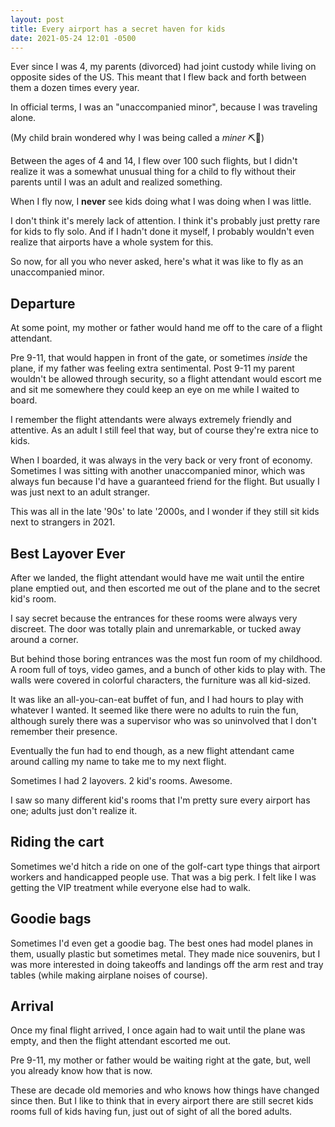 ```yaml
---
layout: post
title: Every airport has a secret haven for kids
date: 2021-05-24 12:01 -0500
---
```


Ever since I was 4, my parents (divorced) had joint custody while living on opposite sides of the US. This meant that I flew back and forth between them a dozen times every year. 

In official terms, I was an "unaccompanied minor", because I was traveling alone.

(My child brain wondered why I was being called a *miner* ⛏🧒)

Between the ages of 4 and 14, I flew over 100 such flights, but I didn't realize it was a somewhat unusual thing for a child to fly without their parents until I was an adult and realized something.

When I fly now, I **never** see kids doing what I was doing when I was little.

I don't think it's merely lack of attention. I think it's probably just pretty rare for kids to fly solo. And if I hadn't done it myself, I probably wouldn't even realize that airports have a whole system for this.

So now, for all you who never asked, here's what it was like to fly as an unaccompanied minor.

## Departure

At some point, my mother or father would hand me off to the care of a flight attendant. 

Pre 9-11, that would happen in front of the gate, or sometimes *inside* the plane, if my father was feeling extra sentimental. Post 9-11 my parent wouldn't be allowed through security, so a flight attendant would escort me and sit me somewhere they could keep an eye on me while I waited to board.

I remember the flight attendants were always extremely friendly and attentive. As an adult I still feel that way, but of course they're extra nice to kids.

When I boarded, it was always in the very back or very front of economy. Sometimes I was sitting with another unaccompanied minor, which was always fun because I'd have a guaranteed friend for the flight. But usually I was just next to an adult stranger. 

This was all in the late '90s' to late '2000s, and I wonder if they still sit kids next to strangers in 2021.

## Best Layover Ever

After we landed, the flight attendant would have me wait until the entire plane emptied out, and then escorted me out of the plane and to the secret kid's room.

I say secret because the entrances for these rooms were always very discreet. The door was totally plain and unremarkable, or tucked away around a corner. 

But behind those boring entrances was the most fun room of my childhood. A room full of toys, video games, and a bunch of other kids to play with. The walls were covered in colorful characters, the furniture was all kid-sized. 

It was like an all-you-can-eat buffet of fun, and I had hours to play with whatever I wanted. It seemed like there were no adults to ruin the fun, although surely there was a supervisor who was so uninvolved that I don't remember their presence. 

Eventually the fun had to end though, as a new flight attendant came around calling my name to take me to my next flight.

Sometimes I had 2 layovers. 2 kid's rooms. Awesome.

I saw so many different kid's rooms that I'm pretty sure every airport has one; adults just don't realize it.

## Riding the cart

Sometimes we'd hitch a ride on one of the golf-cart type things that airport workers and handicapped people use. That was a big perk. I felt like I was getting the VIP treatment while everyone else had to walk.

## Goodie bags

Sometimes I'd even get a goodie bag. The best ones had model planes in them, usually plastic but sometimes metal. They made nice souvenirs, but I was more interested in doing takeoffs and landings off the arm rest and tray tables (while making airplane noises of course).

## Arrival

Once my final flight arrived, I once again had to wait until the plane was empty, and then the flight attendant escorted me out.

Pre 9-11, my mother or father would be waiting right at the gate, but, well you already know how that is now.

These are decade old memories and who knows how things have changed since then. But I like to think that in every airport there are still secret kids rooms full of kids having fun, just out of sight of all the bored adults.
